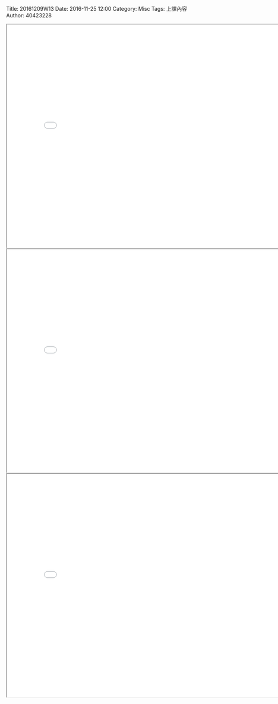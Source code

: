 Title: 20161209W13
Date: 2016-11-25 12:00
Category: Misc
Tags: 上課內容
Author: 40423228

<iframe src="./../data/01.html" width="800" height="600" /></iframe>
<iframe src="./../data/BAR.html" width="800" height="600" /></iframe>
<iframe src="./../data/finish01.html" width="800" height="600" /></iframe>